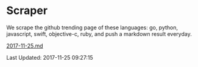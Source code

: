 # Scraper

We scrape the github trending page of these languages: go, python, javascript, swift, objective-c, ruby, and push a markdown result everyday.

[2017-11-25.md](https://github.com/henson/Scraper/blob/master/2017-11-25.md)

Last Updated: 2017-11-25 09:27:15
